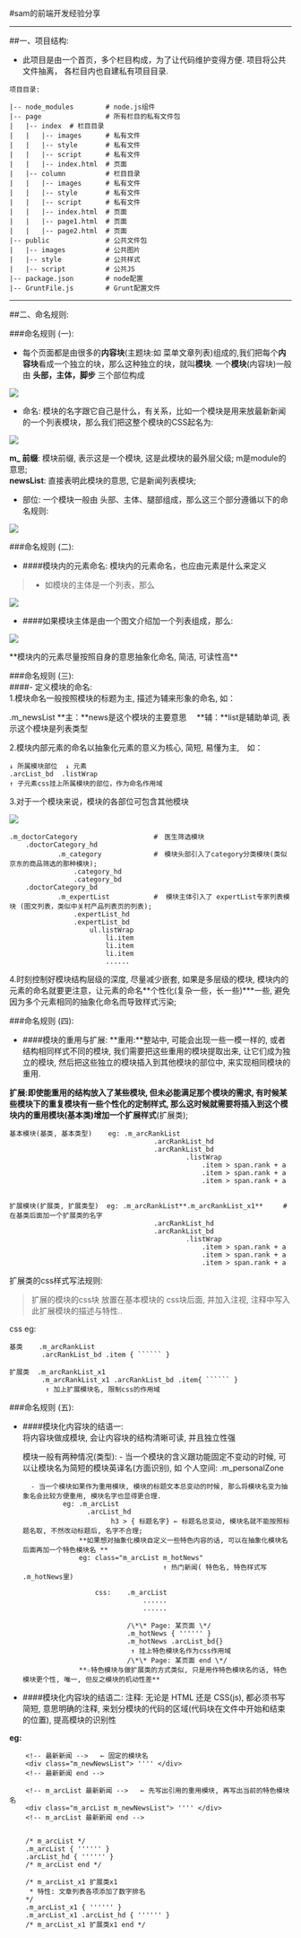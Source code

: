 #sam的前端开发经验分享
****************************************************************
##一、项目结构:
-   此项目是由一个首页，多个栏目构成，为了让代码维护变得方便. 项目将公共文件抽离， 各栏目内也自建私有项目目录.   

    
```
项目目录:

|-- node_modules        # node.js组件
|-- page                # 所有栏目的私有文件包
|   |-- index  # 栏目目录
|   |   |-- images      # 私有文件
|   |   |-- style       # 私有文件
|   |   |-- script      # 私有文件
|   |   |-- index.html  # 页面
|   |-- column          # 栏目目录
|   |   |-- images      # 私有文件
|   |   |-- style       # 私有文件
|   |   |-- script      # 私有文件
|   |   |-- index.html  # 页面
|   |   |-- page1.html  # 页面
|   |   |-- page2.html  # 页面
|-- public              # 公共文件包
|   |-- images          # 公共图片
|   |-- style           # 公共样式
|   |-- script          # 公共JS
|-- package.json        # node配置
|-- GruntFile.js        # Grunt配置文件
```

**************************************************************************************************************

##二、命名规则:


###命名规则 (一):
- 每个页面都是由很多的**内容块**(主题块:如 菜单文章列表)组成的,我们把每个**内容块**看成一个独立的块，那么这种独立的块，就叫**模块**. 一个**模块**(内容块)一般由 **头部，主体，脚步** 三个部位构成  


<p>
    <img src="https://github.com/sammok/sam_zone/blob/master/markup_images/front_end_ruler/01.png" />
</p>  

- 命名: 模块的名字跟它自己是什么，有关系，比如一个模块是用来放最新新闻的一个列表模块，那么我们把这整个模块的CSS起名为:  
<p>
    <img src="https://github.com/sammok/sam_zone/blob/master/markup_images/front_end_ruler/02.jpg" />
</p>

**m_ 前缀**: 模块前缀, 表示这是一个模块, 这是此模块的最外层父级; m是module的意思;  
**newsList**: 直接表明此模块的意思, 它是新闻列表模块;  


- 部位: 一个模块一般由 头部、主体、腿部组成，那么这三个部分遵循以下的命名规则:  
<p>
    <img src="https://github.com/sammok/sam_zone/blob/master/markup_images/front_end_ruler/03.jpg" />
</p>
            




###命名规则 (二):
- ####模块内的元素命名: 模块内的元素命名，也应由元素是什么来定义  

>   - 如模块的主体是一个列表，那么
<p>
    <img src="https://github.com/sammok/sam_zone/blob/master/markup_images/front_end_ruler/04.jpg" />
</p>

- ####如果模块主体是由一个图文介绍加一个列表组成，那么:  
<p>
    <img src="https://github.com/sammok/sam_zone/blob/master/markup_images/front_end_ruler/05.jpg" />
</p>
    **模块内的元素尽量按照自身的意思抽象化命名, 简洁, 可读性高**    
        



###命名规则 (三):  
####- 定义模块的命名:  
1.模块命名一般按照模块的标题为主, 描述为辅来形象的命名, 如： 

.m_newsList    **主：**news是这个模块的主要意思  　**辅：**list是辅助单词, 表示这个模块是列表类型  

                
2.模块内部元素的命名以抽象化元素的意义为核心, 简短, 易懂为主,　如：  

```
↓ 所属模块部位  ↓ 元素  
.arcList_bd  .listWrap  
↑ 子元素css挂上所属模块的部位，作为命名作用域   

``` 
     
3.对于一个模块来说，模块的各部位可包含其他模块
<p>
    <img src="https://github.com/sammok/sam_zone/blob/master/markup_images/front_end_ruler/06.jpg" />
</p>

    .m_doctorCategory                   #　医生筛选模块
        .doctorCategory_hd
                .m_category             #　模块头部引入了category分类模块(类似京东的商品筛选的那种模块);
                    .category_hd
                    .category_bd
        .doctorCategory_bd
                .m_expertList           #  模块主体引入了 expertList专家列表模块 (图文列表，类似中关村产品列表页的列表);
                    .expertList_hd
                    .expertList_bd
                        ul.listWrap
                            li.item
                            li.item
                            li.item
                            ......
    
    
            
4.时刻控制好模块结构层级的深度, 尽量减少嵌套, 如果是多层级的模块, 模块内的元素的命名就要更注意，让元素的命名**个性化(复杂一些，长一些)***一些, 避免因为多个元素相同的抽象化命名而导致样式污染;
        
        
        
        
###命名规则 (四):  
- ####模块的重用与扩展:
**重用:**整站中, 可能会出现一些一模一样的, 或者结构相同样式不同的模块, 我们需要把这些重用的模块提取出来, 让它们成为独立的模块, 然后把这些独立的模块插入到其他模块的部位中, 来实现相同模块的重用. 

**扩展:**即使能重用的结构放入了某些模块, 但未必能满足那个模块的需求, 有时候某些模块下的重复模块有一些个性化的定制样式, 那么这时候就需要将插入到这个模块内的**重用模块(基本类)**增加一个**扩展样式**(扩展类); 

    基本模块(基类, 基本类型)    eg: .m_arcRankList
                                        .arcRankList_hd
                                        .arcRankList_bd
                                                .listWrap
                                                    .item > span.rank + a
                                                    .item > span.rank + a
                                                    .item > span.rank + a
             
                        
    扩展模块(扩展类, 扩展类型)  eg: .m_arcRankList**.m_arcRankList_x1**     # 在基类后面加一个扩展类的名字
                                        .arcRankList_hd
                                        .arcRankList_bd
                                                .listWrap
                                                    .item > span.rank + a
                                                    .item > span.rank + a
                                                    .item > span.rank + a            
                                                    
                                                    
扩展类的css样式写法规则:    
>    扩展的模块的css块 放置在基本模块的 css块后面, 并加入注视, 注释中写入此扩展模块的描述与特性..    
 
css eg: 

    基类    .m_arcRankList
            .arcRankList_bd .item { `````` }
                
    扩展类  .m_arcRankList_x1
            .m_arcRankList_x1 .arcRankList_bd .item{ `````` }
             ↑ 加上扩展模块名, 限制css的作用域
             
             
   
             
###命名规则 (五):  
- ####模块化内容块的结语一:     
    将内容块做成模块, 会让内容块的结构清晰可读, 并且独立性强

    模块一般有两种情况(类型):
        - 当一个模块的含义跟功能固定不变动的时候, 可以让模块名为简短的模块英译名(方面识别), 如 个人空间: .m_personalZone
        
        - 当一个模块如果作为重用模块, 模块的标题文本总变动的时候, 那么将模块名变为抽象名会比较方便重用, 模块名字也显得更合理.
                eg: .m_arcList
                      .arcList_hd
                            h3 > { 标题名字} ← 标题名总变动, 模块名就不能按照标题名取, 不然改动标题后, 名字不合理;
                    **如果想对抽象化模块自定义一些特色内容的话, 可以在抽象化模块名后面再加一个特色模块名 **
                    eg: class="m_arcList m_hotNews"
                                         ↑ 热门新闻( 特色名, 特色样式写 .m_hotNews里)
                        
                        css:    .m_arcList
                                    ......  
                                    ......
                                    
                                /\*\* Page: 某页面 \*/
                                .m_hotNews { '''''' }
                                .m_hotNews .arcList_bd{}
                                 ↑ 挂上特色模块名作为css作用域
                                /\*\* Page: 某页面 end \*/
                    **☆特色模块与做扩展类的方式类似, 只是用作特色模块名的话, 特色模块更个性, 唯一, 但反之模块的机动性差**
 
 
                    
- ####模块化内容块的结语二:
    注释: 无论是 HTML 还是 CSS(js), 都必须书写 简短, 意思明确的注释, 来划分模块的代码的区域(代码块在文件中开始和结束的位置), 提高模块的识别性

**eg:**

        <!-- 最新新闻 -->   ← 固定的模块名
        <div class="m_newNewsList"> '''' </div>
        <!-- 最新新闻 end -->
        
        <!-- m_arcList 最新新闻 -->   ← 先写出引用的重用模块, 再写出当前的特色模块名
        <div class="m_arcList m_newNewsList"> '''' </div>
        <!-- m_arcList 最新新闻 end -->
        
        
        /* m_arcList */
        .m_arcList { '''''' }
        .arcList_hd { '''''' }
        /* m_arcList end */
        
        /* m_arcList_x1 扩展类x1
         * 特性: 文章列表各项添加了数字排名
        */
        .m_arcList_x1 { '''''' }
        .m_arcList_x1 .arcList_hd { '''''' }
        /* m_arcList_x1 扩展类x1 end */
